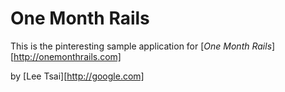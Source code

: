# One Month Rails

This is the pinteresting sample application for
[*One Month Rails*][http://onemonthrails.com]

by [Lee Tsai][http://google.com]